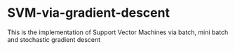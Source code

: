 # SVM-via-gradient-descent
This is the implementation of Support Vector Machines via batch, mini batch and stochastic gradient descent
